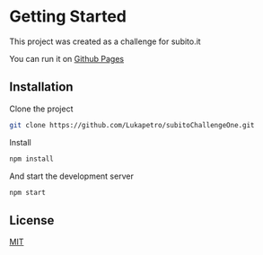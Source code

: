 # Getting Started

This project was created as a challenge for subito.it

You can run it on [Github Pages](https://lukapetro.github.io/subitoChallengeOne/)

## Installation

Clone the project

```bash
git clone https://github.com/Lukapetro/subitoChallengeOne.git
```

Install

```bash
npm install
```

And start the development server

```bash
npm start
```

## License

[MIT](https://choosealicense.com/licenses/mit/)
